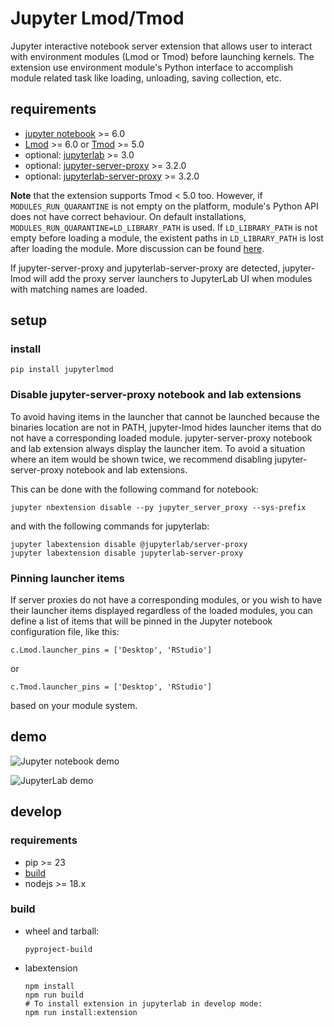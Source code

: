 # Jupyter Lmod/Tmod

Jupyter interactive notebook server extension that allows user
to interact with environment modules (Lmod or Tmod) before launching kernels.
The extension use environment module's Python interface to accomplish module
related task like loading, unloading, saving collection, etc.

## requirements

- [jupyter notebook](https://github.com/jupyter/notebook) >= 6.0
- [Lmod](https://github.com/TACC/Lmod) >= 6.0 or [Tmod](https://modules.readthedocs.io/en/latest/) >= 5.0
- optional: [jupyterlab](https://github.com/jupyter/notebook) >= 3.0
- optional: [jupyter-server-proxy](https://github.com/jupyterhub/jupyter-server-proxy) >= 3.2.0
- optional: [jupyterlab-server-proxy](https://github.com/jupyterhub/jupyter-server-proxy) >= 3.2.0

**Note** that the extension supports Tmod < 5.0 too. However, if `MODULES_RUN_QUARANTINE` is not empty on the platform, module's Python API does
not have correct behaviour. On default installations, `MODULES_RUN_QUARANTINE=LD_LIBRARY_PATH` is used. If `LD_LIBRARY_PATH` is not
empty before loading a module, the existent paths in `LD_LIBRARY_PATH` is lost
after loading the module. More discussion can be found [here](https://sourceforge.net/p/modules/mailman/message/36113970/).

If jupyter-server-proxy and jupyterlab-server-proxy are detected, jupyter-lmod will add the
proxy server launchers to JupyterLab UI when modules with matching names are loaded.

## setup

### install

```
pip install jupyterlmod
```

### Disable jupyter-server-proxy notebook and lab extensions

To avoid having items in the launcher that cannot be launched because the binaries location are not in PATH,
jupyter-lmod hides launcher items that do not have a corresponding loaded module.
jupyter-server-proxy notebook and lab extension always display the launcher item.
To avoid a situation where an item would be shown twice, we recommend disabling jupyter-server-proxy
notebook and lab extensions.

This can be done with the following command for notebook:
```
jupyter nbextension disable --py jupyter_server_proxy --sys-prefix
```

and with the following commands for jupyterlab:
```
jupyter labextension disable @jupyterlab/server-proxy
jupyter labextension disable jupyterlab-server-proxy
```

### Pinning launcher items

If server proxies do not have a corresponding modules, or you wish to have their launcher items
displayed regardless of the loaded modules, you can define a list of items that will be pinned in
the Jupyter notebook configuration file, like this:
```
c.Lmod.launcher_pins = ['Desktop', 'RStudio']
```
or
```
c.Tmod.launcher_pins = ['Desktop', 'RStudio']
```
based on your module system.

## demo

![Jupyter notebook demo](https://i.imgur.com/pK1Q5gG.gif)

![JupyterLab demo](https://i.imgur.com/1HDH7iN.gif)


## develop

### requirements

- pip >= 23
- [build](https://pypi.org/project/build/)
- nodejs >= 18.x

### build

- wheel and tarball:
    ```shell
    pyproject-build
    ```
- labextension
    ```shell
    npm install
    npm run build
    # To install extension in jupyterlab in develop mode:
    npm run install:extension
    ```
